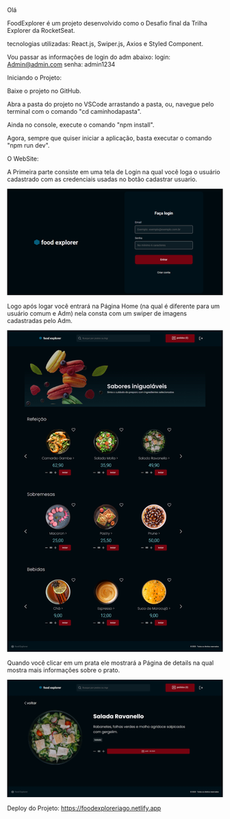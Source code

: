 Olá 

FoodExplorer é um projeto desenvolvido como o Desafio final da Trilha Explorer da RocketSeat.

tecnologias utilizadas: React.js, Swiper.js, Axios e Styled Component.

Vou passar as informações de login do adm abaixo:
login: Admin@admin.com
senha: admin1234

Iniciando o Projeto:

Baixe o projeto no GitHub.

Abra a pasta do projeto no VSCode arrastando a pasta, ou, navegue pelo terminal com o comando "cd caminhodapasta".

Ainda no console, execute o comando "npm install".

Agora, sempre que quiser iniciar a aplicação, basta executar o comando "npm run dev".

O WebSite:

A Primeira parte consiste em uma tela de Login na qual você loga o usuário cadastrado com as credenciais usadas no botão cadastrar usuario.

![alt text](image.png)

Logo após logar você entrará na Página Home (na qual é diferente para um usuário comum e Adm) nela consta com um swiper de imagens cadastradas pelo Adm.

![alt text](image-1.png)

Quando você clicar em um prata ele mostrará a Página de details na qual mostra mais informações sobre o prato.

![alt text](image-2.png)

Deploy do Projeto: https://foodexploreriago.netlify.app